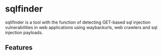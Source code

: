 # sqlfinder
sqlifinder is a tool with the function of detecting GET-based sql injection vulnerabilities in web applications using waybackurls, web crawlers and sql injection payloads.
<h2>Features</h2>
